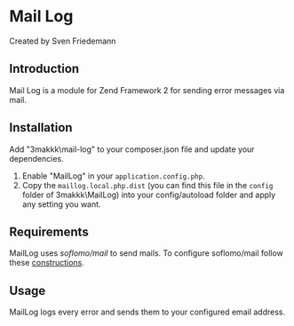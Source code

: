 Mail Log
========

Created by Sven Friedemann

Introduction
------------

Mail Log is a module for Zend Framework 2 for sending error messages via mail.

Installation
------------

Add "3makkk\mail-log" to your composer.json file and update your dependencies.
1. Enable "MailLog" in your ```application.config.php```.
2. Copy the `maillog.local.php.dist` (you can find this file in the
    `config` folder of 3makkk\MailLog) into your config/autoload folder and apply any
    setting you want.

Requirements
------------

MailLog uses *soflomo/mail* to send mails. To configure soflomo/mail follow these [constructions](https://github.com/juriansluiman/Soflomo-Mail).

Usage
-----

MailLog logs every error and sends them to your configured email address.

